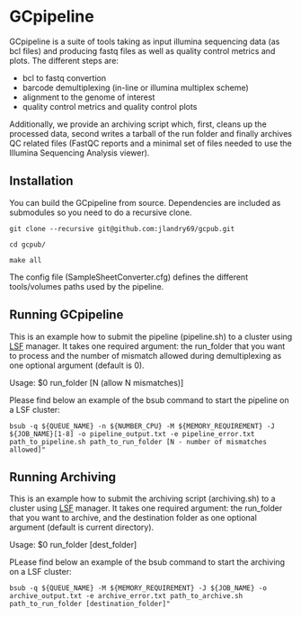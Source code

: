 GCpipeline
==========

GCpipeline is a suite of tools taking as input illumina sequencing data (as bcl files) and producing fastq files as well as quality control metrics and plots. 
The different steps are:
* bcl to fastq convertion
* barcode demultiplexing (in-line or illumina multiplex scheme)
* alignment to the genome of interest
* quality control metrics and quality control plots

Additionally, we provide an archiving script which, first, cleans up the processed data, second writes a tarball of the run folder and finally archives QC related files (FastQC reports and a minimal set of files needed to use the Illumina Sequencing Analysis viewer).  

Installation
------------

You can build the GCpipeline from source. Dependencies are included as submodules so you need to do a recursive clone. 

`git clone --recursive git@github.com:jlandry69/gcpub.git`

`cd gcpub/`

`make all`

The config file (SampleSheetConverter.cfg) defines the different tools/volumes paths used by the pipeline.

Running GCpipeline
------------------

This is an example how to submit the pipeline (pipeline.sh) to a cluster using [LSF](http://www-03.ibm.com/systems/platformcomputing/products/lsf/processmanager.html) manager. It takes one required argument: the run_folder that you want to process and the number of mismatch allowed during demultiplexing as one optional argument (default is 0).

Usage: $0 run_folder [N (allow N mismatches)]

Please find below an example of the bsub command to start the pipeline on a LSF cluster:
```
bsub -q ${QUEUE_NAME} -n ${NUMBER_CPU} -M ${MEMORY_REQUIREMENT} -J ${JOB_NAME}[1-8] -o pipeline_output.txt -e pipeline_error.txt path_to_pipeline.sh path_to_run_folder [N - number of mismatches allowed]"
```
Running Archiving
-----------------

This is an example how to submit the archiving script (archiving.sh) to a cluster using [LSF](http://www-03.ibm.com/systems/platformcomputing/products/lsf/processmanager.html) manager. It takes one required argument: the run_folder that you want to archive, and the destination folder as one optional argument (default is current directory).

Usage: $0 run_folder [dest_folder]

PLease find below an example of the bsub command to start the archiving on a LSF cluster:
```
bsub -q ${QUEUE_NAME} -M ${MEMORY_REQUIREMENT} -J ${JOB_NAME} -o archive_output.txt -e archive_error.txt path_to_archive.sh path_to_run_folder [destination_folder]"
```
